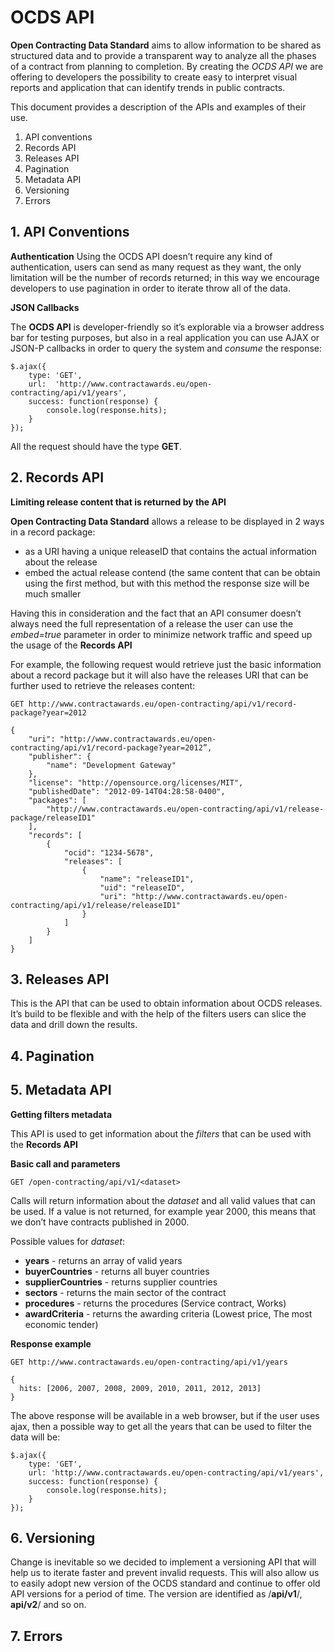 OCDS API
========

**Open Contracting Data Standard** aims to allow information to be shared as structured data and to provide a transparent way to analyze all the phases of a contract from planning to completion. By creating the *OCDS API* we are offering to developers the possibility to create easy to interpret visual reports and application that can identify trends in public contracts.

This document provides a description of the APIs and examples of their use.


1. API conventions
2. Records API
3. Releases API
4. Pagination
5. Metadata API
6. Versioning
7. Errors


## 1. API Conventions

**Authentication**
Using the OCDS API doesn’t require any kind of authentication, users can send as many request as they want, the only limitation will be the number of records returned; in this way we encourage developers to use pagination in order to iterate throw all of the data.

**JSON Callbacks**

The **OCDS API** is developer-friendly so it’s explorable via a browser address bar for testing purposes, but also in a real application you can use AJAX or JSON-P callbacks in order to query the system and *consume* the response:

```
$.ajax({
	type: 'GET',
	url:  'http://www.contractawards.eu/open-contracting/api/v1/years',
	success: function(response) {
		console.log(response.hits);
	}
});
```

All the request should have the type **GET**.

## 2. Records API


**Limiting release content that is returned by the API**

**Open Contracting Data Standard** allows a release to be displayed in 2 ways in a record package:
* as a URI having a unique releaseID that contains the actual information about the release
* embed the actual release contend (the same content that can be obtain using the first method, but with this method the response  size will be much smaller

Having this in consideration and the fact that an API consumer doesn’t always need the full representation of a release the user can use the *embed=true* parameter in order to minimize network traffic and speed up the usage of the **Records API**

For example, the following request would retrieve just the basic information about a record package but it will also have the releases URI that can be further used to retrieve the releases content:

```
GET http://www.contractawards.eu/open-contracting/api/v1/record-package?year=2012

{
    "uri": "http://www.contractawards.eu/open-contracting/api/v1/record-package?year=2012”,
    "publisher": {
        "name": "Development Gateway"
    },
    "license": "http://opensource.org/licenses/MIT",
    "publishedDate": "2012-09-14T04:28:58-0400",
    "packages": [
        "http://www.contractawards.eu/open-contracting/api/v1/release-package/releaseID1"
    ],
    "records": [
        {
            "ocid": "1234-5678",
            "releases": [
                {
                    "name": "releaseID1",
                    "uid": "releaseID",
                    "uri": "http://www.contractawards.eu/open-contracting/api/v1/release/releaseID1"
                }
            ]
        }
    ]
}
```

## 3. Releases API

This is the API that can be used to obtain information about OCDS releases. It’s build to be flexible and with the help of the filters users can slice the data and drill down the results.

## 4. Pagination

## 5. Metadata API

**Getting filters metadata**

This API is used to get information about the *filters* that can be used with the **Records API**

**Basic call and parameters**

```
GET /open-contracting/api/v1/<dataset>
```

Calls will return information about the *dataset* and all valid values that can be used. If a value is not returned, for example year 2000, this means that we don’t have contracts published in 2000.

Possible values for *dataset*:
* **years** - returns an array of valid years
* **buyerCountries** - returns all buyer countries
* **supplierCountries** - returns supplier countries
* **sectors** - returns the main sector of the contract
* **procedures** - returns the procedures (Service contract, Works)
* **awardCriteria** - returns the awarding criteria (Lowest price, The most economic tender)

**Response example**

```
GET http://www.contractawards.eu/open-contracting/api/v1/years

{
  hits: [2006, 2007, 2008, 2009, 2010, 2011, 2012, 2013]
}
```

The above response will be available in a web browser, but if the user uses ajax, then a possible way to get all the years that can be used to filter the data will be:

```
$.ajax({
	type: 'GET',
	url: 'http://www.contractawards.eu/open-contracting/api/v1/years',
	success: function(response) {
		console.log(response.hits);
	}
});
```


## 6. Versioning

Change is inevitable so we decided to implement a versioning API that will help us to iterate faster and prevent invalid requests. This will also allow us to easily adopt new version of the OCDS standard and continue to offer old API versions for a period of time. The version are identified as /**api/v1**/, **api/v2**/ and so on.

## 7. Errors
